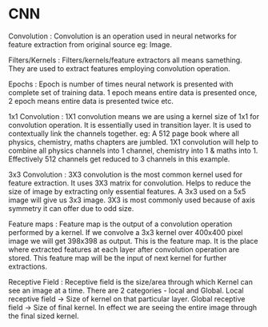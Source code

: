 # CNN
Convolution : Convolution is an operation used in neural networks for feature extraction from original source eg: Image.

Filters/Kernels : Filters/kernels/feature extractors all means samething. They are used to extract features employing convolution operation.

Epochs : Epoch is number of times neural network is presented with complete set of training data. 1 epoch means entire data is presented once, 2 epoch means entire data is presented twice etc.

1x1 Convolution : 1X1 convolution means we are using a kernel size of 1x1 for convolution operation. It is essentially used in transition layer. It is used to contextually link the channels together. eg: A 512 page book where all physics, chemistry, maths chapters are jumbled. 1X1 convolution will help to combine all physics channels into 1 channel, chemistry into 1 & maths into 1. Effectively 512 channels get reduced to 3 channels in this example.

3x3 Convolution : 3X3 convolution is the most common kernel used for feature extraction. It uses 3X3 matrix for convolution. Helps to reduce the size of image by extracting only essential features. A 3x3 used on a 5x5 image will give us 3x3 image. 3X3 is most commonly used because of axis symmetry it can offer due to odd size. 

Feature maps : Feature map is the output of a convolution operation performed by a kernel. If we convolve a 3x3 kernel over 400x400 pixel image we will get 398x398 as output. This is the feature map. It is the place where extracted features at each layer after convolution operation are stored. This feature map will be the input of next kernel for further extractions.

Receptive Field : Receptive field is the size/area through which Kernel can see an image at a time. There are 2 categories - local and Global. Local receptive field -> Size of kernel on that particular layer. Global receptive field -> Size of final kernel. In effect we are seeing the entire image through the final sized kernel.
